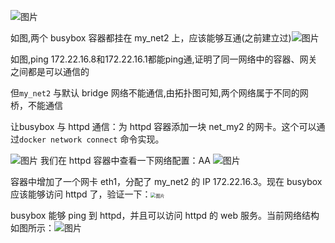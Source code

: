 ![图片](http://mmbiz.qpic.cn/mmbiz_png/Hia4HVYXRicqEwPSYbFVIEZopYzvV5rO5adZXdX3DJ9jAuMyX2KChaozsEVq886sQ6ELIs33sGG3CkvukKewCFCw/640?wx_fmt=png&wxfrom=5&wx_lazy=1&wx_co=1)

如图,两个 busybox 容器都挂在 my_net2 上，应该能够互通(之前建立过)![图片](http://mmbiz.qpic.cn/mmbiz_png/Hia4HVYXRicqEwPSYbFVIEZopYzvV5rO5aDTrnP5eC34BqI9GbHGf6RBuQrRJjDrGrrwWjKP4za8eeZmfd9ibX7qg/640?wx_fmt=png&wxfrom=5&wx_lazy=1&wx_co=1)

如图,ping 172.22.16.8和172.22.16.1都能ping通,证明了同一网络中的容器、网关之间都是可以通信的



但`my_net2` 与默认 bridge 网络不能通信,由拓扑图可知,两个网络属于不同的网桥，不能通信



 让busybox 与 httpd 通信：为 httpd 容器添加一块 net_my2 的网卡。这个可以通过`docker network connect` 命令实现。

![图片](http://mmbiz.qpic.cn/mmbiz_png/Hia4HVYXRicqEwPSYbFVIEZopYzvV5rO5a3hUVDrT1QiapqEOVvZRcmNibU9rAs0ia3XqyDQdI8SJksfs1ibHg2qPHxQ/640?wx_fmt=png&wxfrom=5&wx_lazy=1&wx_co=1)
我们在 httpd 容器中查看一下网络配置：AA
![图片](http://mmbiz.qpic.cn/mmbiz_png/Hia4HVYXRicqEwPSYbFVIEZopYzvV5rO5aQiaDuwibt4K8xiby1P5kuT1k8Aic9SxDnic1ic3o9o1ZdUrfMCWyWDfPhzGA/640?wx_fmt=png&wxfrom=5&wx_lazy=1&wx_co=1)

容器中增加了一个网卡 eth1，分配了 my_net2 的 IP 172.22.16.3。现在 busybox 应该能够访问 httpd 了，验证一下：<img src="http://mmbiz.qpic.cn/mmbiz_png/Hia4HVYXRicqEwPSYbFVIEZopYzvV5rO5aiclBbH6mete7bf3ibcZgPsyCU2jOeyR2Dpf43ZAFUnxK0RRlvfdSxSNA/640?wx_fmt=png&wxfrom=5&wx_lazy=1&wx_co=1" alt="图片" style="zoom:50%;" />

busybox 能够 ping 到 httpd，并且可以访问 httpd 的 web 服务。当前网络结构如图所示：![图片](http://mmbiz.qpic.cn/mmbiz_png/Hia4HVYXRicqEwPSYbFVIEZopYzvV5rO5ac9FR5kFasQHoHvfgLLWmeBucU2fQO3xwvZM2bpJBsA1aNQDwHbJiaFQ/640?wx_fmt=png&wxfrom=5&wx_lazy=1&wx_co=1)